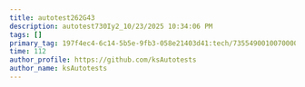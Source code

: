 ```yaml
---
title: autotest262G43
description: autotest730Iy2_10/23/2025 10:34:06 PM
tags: []
primary_tag: 197f4ec4-6c14-5b5e-9fb3-058e21403d41:tech/73554900100700000996/67838200100800006287
time: 112
author_profile: https://github.com/ksAutotests
author_name: ksAutotests
---
```

